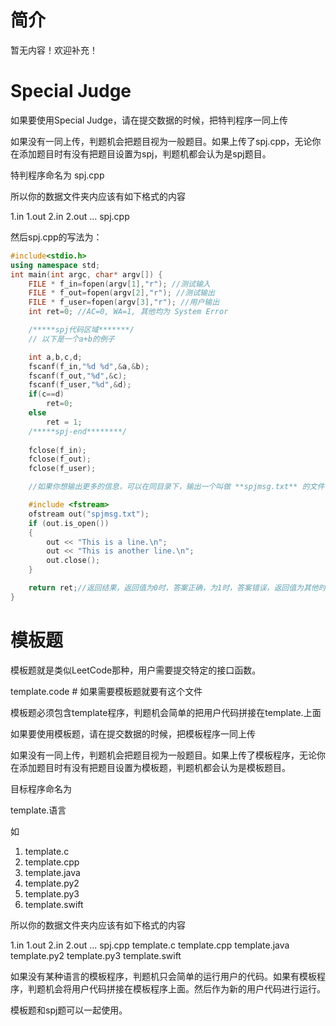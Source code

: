 # 简介

暂无内容！欢迎补充！

# Special Judge

如果要使用Special Judge，请在提交数据的时候，把特判程序一同上传

如果没有一同上传，判题机会把题目视为一般题目。如果上传了spj.cpp，无论你在添加题目时有没有把题目设置为spj，判题机都会认为是spj题目。

特判程序命名为 spj.cpp


所以你的数据文件夹内应该有如下格式的内容

1.in
1.out
2.in
2.out
...
spj.cpp


然后spj.cpp的写法为：

```cpp
#include<stdio.h>
using namespace std;
int main(int argc, char* argv[]) {
    FILE * f_in=fopen(argv[1],"r"); //测试输入
	FILE * f_out=fopen(argv[2],"r"); //测试输出
	FILE * f_user=fopen(argv[3],"r"); //用户输出
	int ret=0; //AC=0, WA=1, 其他均为 System Error

	/*****spj代码区域*******/
    // 以下是一个a+b的例子

    int a,b,c,d;
	fscanf(f_in,"%d %d",&a,&b);
	fscanf(f_out,"%d",&c);
	fscanf(f_user,"%d",&d);
	if(c==d)
        ret=0;
    else 
        ret = 1;
	/*****spj-end********/ 
	
    fclose(f_in);
    fclose(f_out);
    fclose(f_user);

    //如果你想输出更多的信息，可以在同目录下，输出一个叫做 **spjmsg.txt** 的文件，当返回1时，系统会读取spjmsg.txt中的内容，显示在判题信息中。

    #include <fstream>
    ofstream out("spjmsg.txt");
    if (out.is_open()) 
    {
        out << "This is a line.\n";
        out << "This is another line.\n";
        out.close();
    }

    return ret;//返回结果，返回值为0时，答案正确，为1时，答案错误，返回值为其他时，会报System Error
}


```


# 模板题

模板题就是类似LeetCode那种，用户需要提交特定的接口函数。


template.code # 如果需要模板题就要有这个文件

模板题必须包含template程序，判题机会简单的把用户代码拼接在template.上面


如果要使用模板题，请在提交数据的时候，把模板程序一同上传

如果没有一同上传，判题机会把题目视为一般题目。如果上传了模板程序，无论你在添加题目时有没有把题目设置为模板题，判题机都会认为是模板题目。

目标程序命名为 

template.语言

如

1. template.c
2. template.cpp
2. template.java
2. template.py2
2. template.py3
2. template.swift


所以你的数据文件夹内应该有如下格式的内容

1.in
1.out
2.in
2.out
...
spj.cpp
template.c
template.cpp
template.java
template.py2
template.py3
template.swift

如果没有某种语言的模板程序，判题机只会简单的运行用户的代码。如果有模板程序，判题机会将用户代码拼接在模板程序上面。然后作为新的用户代码进行运行。


模板题和spj题可以一起使用。